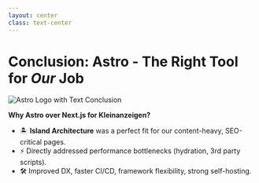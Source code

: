 ```yaml
---
layout: center
class: text-center
---
```


# Conclusion: Astro - The Right Tool for *Our* Job

<img src="/2025-04-23/conclusion-astro-logo.png" class="h-40 mx-auto my-6" alt="Astro Logo with Text Conclusion"/>

**Why Astro over Next.js for Kleinanzeigen?**

* 🏝️ **Island Architecture** was a perfect fit for our content-heavy, SEO-critical pages.
* ⚡ Directly addressed performance bottlenecks (hydration, 3rd party scripts).
* 🛠️ Improved DX, faster CI/CD, framework flexibility, strong self-hosting.

<!--
- In conclusion, for our specific set of challenges at Kleinanzeigen, Astro was the right tool for the job.
- Its Island Architecture was the perfect solution for our content-heavy, SEO-critical pages that were being bogged down by hydration issues.
- The massive improvements in developer experience and CI/CD speed, combined with its excellent self-hosting support, have empowered us to move faster and tackle the ambitious growth plans for the company.
-->
